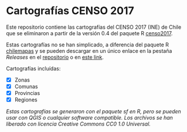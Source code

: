 # Cartografías CENSO 2017

Este repositorio contiene las cartografías del CENSO 2017 (INE) de Chile que
se eliminaron a partir de la versión 0.4 del paquete R [censo2017](https://github.com/pachamaltese/censo2017).

Estas cartografías no se han simplicado, a diferencia del paquete R [chilemapas](https://github.com/pachamaltese/chilemapas) y se pueden descargar en un único enlace en la pestaña *Releases* en el [repositorio](https://github.com/pachamaltese/cartografias-censo2017) o en [este link](https://github.com/pachamaltese/cartografias-censo2017/releases/download/v0.4/cartografias-censo2017.zip).

Cartografías incluídas:

- [x] Zonas
- [x] Comunas
- [x] Provincias
- [x] Regiones

*Estas cartografías se generaron con el paquete sf en R, pero se pueden usar con QGIS o cualquier software compatible. Los archivos se han liberado con licencia Creative Commons CC0 1.0 Universal.*
